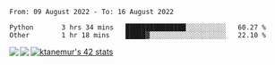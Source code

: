<!--START_SECTION:waka-->

```text
From: 09 August 2022 - To: 16 August 2022

Python       3 hrs 34 mins   ███████████████░░░░░░░░░░   60.27 %
Other        1 hr 18 mins    █████▓░░░░░░░░░░░░░░░░░░░   22.10 %
```

<!--END_SECTION:waka-->
<a href="https://github.com/anuraghazra/github-readme-stats">
  <img align="left" src="https://github-readme-stats.vercel.app/api?username=Tanesan&count_private=true&show_icons=true" />
<img align="left" src="https://github-readme-stats.vercel.app/api/top-langs/?username=Tanesan" />
</a>

[![ktanemur's 42 stats](https://badge42.vercel.app/api/v2/cl1wslf6s002109l771rng2w8/stats?cursusId=21&coalitionId=62)](https://github.com/JaeSeoKim/badge42)
